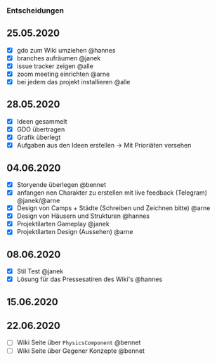 ### Entscheidungen
## 25.05.2020
- [x] gdo zum Wiki umziehen @hannes
- [x] branches aufräumen @janek
- [x] issue tracker zeigen @alle
- [x] zoom meeting einrichten @arne
- [x] bei jedem das projekt installieren @alle

## 28.05.2020
- [x] Ideen gesammelt
- [x] GDO übertragen
- [x] Grafik überlegt
- [x] Aufgaben aus den Ideen erstellen -> Mit Prioriäten versehen

## 04.06.2020
- [x] Storyende überlegen @bennet
- [x] anfangen nen Charakter zu erstellen mit live feedback (Telegram) @janek/@arne
- [x] Design von Camps + Städte (Schreiben und Zeichnen bitte) @arne
- [x] Design von Häusern und Strukturen @hannes
- [x] Projektilarten Gameplay @janek
- [x] Projektilarten Design (Aussehen) @arne

## 08.06.2020
- [x] Stil Test @janek
- [x] Lösung für das Pressesatiren des Wiki's @hannes

## 15.06.2020

## 22.06.2020
- [ ] Wiki Seite über `PhysicsComponent` @bennet
- [ ] Wiki Seite über Gegener Konzepte @bennet